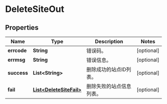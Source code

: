 
# DeleteSiteOut

## Properties
Name | Type | Description | Notes
------------ | ------------- | ------------- | -------------
**errcode** | **String** | 错误码。 |  [optional]
**errmsg** | **String** | 错误信息。 |  [optional]
**success** | **List&lt;String&gt;** | 删除成功的站点ID列表。 |  [optional]
**fail** | [**List&lt;DeleteSiteFail&gt;**](DeleteSiteFail.md) | 删除失败的站点信息列表。 |  [optional]




